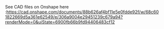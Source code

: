 See CAD files on Onshape here :https://cad.onshape.com/documents/88b626af4bf11e5e0fdde92f/w/68c601822669d5a361e62549/e/306a9004e29451239c679a94?renderMode=0&uiState=6900fb66b9fd94406483cf12
